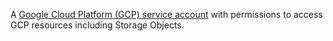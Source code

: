 <span>A <a href='https://cloud.google.com/iam/docs/service-accounts'>Google Cloud Platform (GCP) service account</a> with permissions to access GCP resources including Storage Objects.</span>